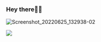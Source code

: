 ### Hey there👋💯

 ![Screenshot_20220625_132938-02](https://user-images.githubusercontent.com/105502291/177459613-ccba57a0-d3a4-4cb8-830c-5e6c5b284f1c.jpeg)



  <img src="https://readme-typing-svg.herokuapp.com/?lines=Type+messages+everywhere!;WELCOME+MATHIYA+578+PROFILE!;HI+FRIENDS!;Make+your+readme+stand+out!&font=Fira%20Code&center=true&width=380&height=120">
  
  
  



